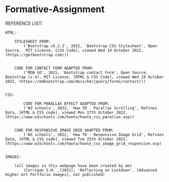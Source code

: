 # Formative-Assignment

REFERENCE LIST:

    HTML:

        STYLESHEET FROM:
            ('Bootstrap v5.2.2', 2022, 'Bootstrap CSS Stylesheet', Open Source,  MIT License, [CSS Code], viewed Wed 19 October 2022, (https://getbootstrap.com/))


        CODE FOR CONTACT FORM ADAPTED FROM:
            ('MDB GO', 2015, 'Bootstrap contact Form', Open Source, Bootstrap (v.4), MIT License, [HTML & CSS Code], viewed Wed 19 October 2022, (https://mdbootstrap.com/docs/b4/jquery/forms/contact/))


    CSS:

            CODE FOR PARALLAX EFFECT ADAPTED FROM:
            ('W3 schools', 2022, 'How TO - Parallax Scrolling', Refsnes Data, [HTML & CSS code], viewed Mon 17th October 2022, (https://www.w3schools.com/howto/howto_css_parallax.asp))
        

        CODE FOR RESPONSIVE IMAGE GRID ADAPTED FROM:
            ('W3 schools', 2022, 'How TO - Responsive Image Grid', Refsnes Data, [HTML & CSS code], viewed Tue 25th October 2022, (https://www.w3schools.com/howto/howto_css_image_grid_responsive.asp)


    IMAGES:

        (all images in this webpage have been created by me)
            (Corrigan S.H. ,(2021), 'Reflecting on Lockdown', [Advanced Higher Art Portfolio Images], not published)